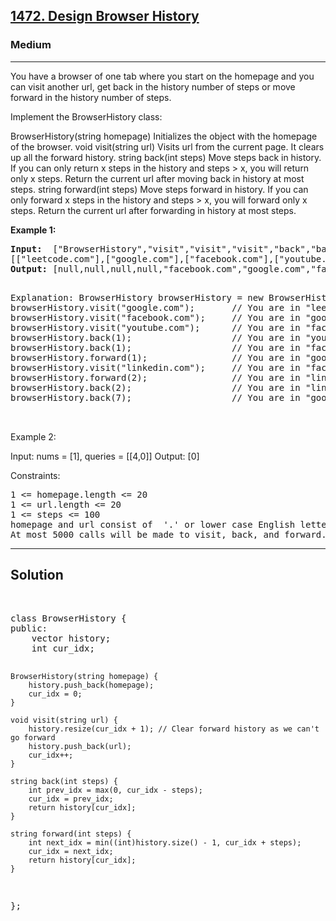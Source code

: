 
<h2><a href="https://leetcode.com/problems/design-browser-history/description/">1472. Design Browser History</a></h2>
<h3>Medium</h3>
<hr>
<div><p>
You have a browser of one tab where you start on the homepage and you can visit another url, get back in the history number of steps or move forward in the history number of steps.

Implement the BrowserHistory class:

BrowserHistory(string homepage) Initializes the object with the homepage of the browser.
void visit(string url) Visits url from the current page. It clears up all the forward history.
string back(int steps) Move steps back in history. If you can only return x steps in the history and steps > x, you will return only x steps. Return the current url after moving back in history at most steps.
string forward(int steps) Move steps forward in history. If you can only forward x steps in the history and steps > x, you will forward only x steps. Return the current url after forwarding in history at most steps.
</p>


<p><strong>Example 1:</strong></p>
<pre><strong>Input:</strong>  ["BrowserHistory","visit","visit","visit","back","back","forward","visit","forward","back","back"]
[["leetcode.com"],["google.com"],["facebook.com"],["youtube.com"],[1],[1],[1],["linkedin.com"],[2],[2],[7]]
<strong>Output:</strong> [null,null,null,null,"facebook.com","google.com","facebook.com",null,"linkedin.com","google.com","leetcode.com"]

</pre>
<pre>
Explanation: BrowserHistory browserHistory = new BrowserHistory("leetcode.com");
browserHistory.visit("google.com");       // You are in "leetcode.com". Visit "google.com"
browserHistory.visit("facebook.com");     // You are in "google.com". Visit "facebook.com"
browserHistory.visit("youtube.com");      // You are in "facebook.com". Visit "youtube.com"
browserHistory.back(1);                   // You are in "youtube.com", move back to "facebook.com" return "facebook.com"
browserHistory.back(1);                   // You are in "facebook.com", move back to "google.com" return "google.com"
browserHistory.forward(1);                // You are in "google.com", move forward to "facebook.com" return "facebook.com"
browserHistory.visit("linkedin.com");     // You are in "facebook.com". Visit "linkedin.com"
browserHistory.forward(2);                // You are in "linkedin.com", you cannot move forward any steps.
browserHistory.back(2);                   // You are in "linkedin.com", move back two steps to "facebook.com" then to "google.com". return "google.com"
browserHistory.back(7);                   // You are in "google.com", you can move back only one step to "leetcode.com". return "leetcode.com"
 
  </pre>
  
Example 2:

Input: nums = [1], queries = [[4,0]]
Output: [0]
 

Constraints:
<pre>
1 <= homepage.length <= 20
1 <= url.length <= 20
1 <= steps <= 100
homepage and url consist of  '.' or lower case English letters.
At most 5000 calls will be made to visit, back, and forward.
</pre>
<hr>
 <h2><strong><b>Solution</b></strong></h2>
 <br>
 <pre>
class BrowserHistory {
public:
    vector<string> history;
    int cur_idx;

    BrowserHistory(string homepage) {
        history.push_back(homepage);
        cur_idx = 0;
    }
    
    void visit(string url) {
        history.resize(cur_idx + 1); // Clear forward history as we can't go forward
        history.push_back(url);
        cur_idx++;
    }
    
    string back(int steps) {
        int prev_idx = max(0, cur_idx - steps);
        cur_idx = prev_idx;
        return history[cur_idx];
    }
    
    string forward(int steps) {
        int next_idx = min((int)history.size() - 1, cur_idx + steps);
        cur_idx = next_idx;
        return history[cur_idx];
    }
};
 </pre>

